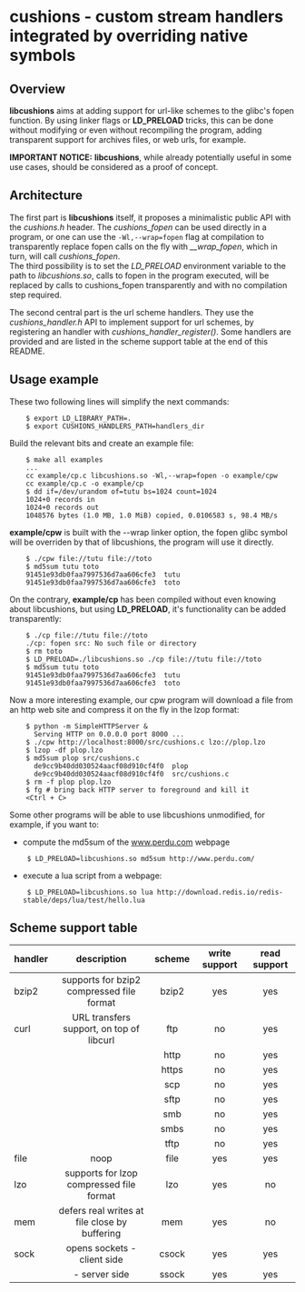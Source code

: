# cushions - custom stream handlers integrated by overriding native symbols

## Overview

**libcushions** aims at adding support for url-like schemes to the glibc's
fopen function.
By using linker flags or **LD\_PRELOAD** tricks, this can be done without
modifying or even without recompiling the program, adding transparent support
for archives files, or web urls, for example.

**IMPORTANT NOTICE:** **libcushions**, while already potentially useful in some
use cases, should be considered as a proof of concept.

## Architecture

The first part is **libcushions** itself, it proposes a minimalistic public
API with the *cushions.h* header. The *cushions\_fopen* can be used directly in
a program, or one can use the `-Wl,--wrap=fopen` flag at compilation to
transparently replace fopen calls on the fly with *\_\_wrap\_fopen*, which in
turn, will call *cushions\_fopen*.  
The third possibility is to set the *LD\_PRELOAD* environment variable to the
path to *libcushions.so*, calls to fopen in the program executed, will be
replaced by calls to cushions_fopen transparently and with no compilation step
required.

The second central part is the url scheme handlers. They use the
*cushions\_handler.h* API to implement support for url schemes, by registering
an handler with *cushions\_handler\_register()*. Some handlers are provided and
are listed in the scheme support table at the end of this README.

## Usage example

These two following lines will simplify the next commands:

        $ export LD_LIBRARY_PATH=.
        $ export CUSHIONS_HANDLERS_PATH=handlers_dir

Build the relevant bits and create an example file:

        $ make all examples
        ...
        cc example/cp.c libcushions.so -Wl,--wrap=fopen -o example/cpw
        cc example/cp.c -o example/cp
        $ dd if=/dev/urandom of=tutu bs=1024 count=1024
        1024+0 records in
        1024+0 records out
        1048576 bytes (1.0 MB, 1.0 MiB) copied, 0.0106583 s, 98.4 MB/s

**example/cpw** is built with the --wrap linker option, the fopen glibc symbol
will be overriden by that of libcushions, the program will use it directly.

        $ ./cpw file://tutu file://toto
        $ md5sum tutu toto
        91451e93db0faa7997536d7aa606cfe3  tutu
        91451e93db0faa7997536d7aa606cfe3  toto

On the contrary, **example/cp** has been compiled without even knowing about
libcushions, but using **LD\_PRELOAD**, it's functionality can be added
transparently:

        $ ./cp file://tutu file://toto
        ./cp: fopen src: No such file or directory
        $ rm toto
        $ LD_PRELOAD=./libcushions.so ./cp file://tutu file://toto
        $ md5sum tutu toto
        91451e93db0faa7997536d7aa606cfe3  tutu
        91451e93db0faa7997536d7aa606cfe3  toto

Now a more interesting example, our cpw program will download a file from an
http web site and compress it on the fly in the lzop format:

        $ python -m SimpleHTTPServer &
          Serving HTTP on 0.0.0.0 port 8000 ...
        $ ./cpw http://localhost:8000/src/cushions.c lzo://plop.lzo
        $ lzop -df plop.lzo
        $ md5sum plop src/cushions.c
          de9cc9b40dd030524aacf08d910cf4f0  plop
          de9cc9b40dd030524aacf08d910cf4f0  src/cushions.c
        $ rm -f plop plop.lzo
        $ fg # bring back HTTP server to foreground and kill it
        <Ctrl + C>

Some other programs will be able to use libcushions unmodified, for example, if
you want to:

 * compute the md5sum of the www.perdu.com webpage

        $ LD_PRELOAD=libcushions.so md5sum http://www.perdu.com/

 * execute a lua script from a webpage:

        $ LD_PRELOAD=libcushions.so lua http://download.redis.io/redis-stable/deps/lua/test/hello.lua

## Scheme support table

| handler | description                                    | scheme | write support | read support |
| ------- |:----------------------------------------------:|:------:|:-------------:|:------------:|
| bzip2   | supports for bzip2 compressed file format      | bzip2  | yes           | yes          |
| curl    | URL transfers support, on top of libcurl       | ftp    | no            | yes          |
|         |                                                | http   | no            | yes          |
|         |                                                | https  | no            | yes          |
|         |                                                | scp    | no            | yes          |
|         |                                                | sftp   | no            | yes          |
|         |                                                | smb    | no            | yes          |
|         |                                                | smbs   | no            | yes          |
|         |                                                | tftp   | no            | yes          |
| file    | noop                                           | file   | yes           | yes          |
| lzo     | supports for lzop compressed file format       | lzo    | yes           | no           |
| mem     | defers real writes at file close by buffering  | mem    | yes           | no           |
| sock    | opens sockets - client side                    | csock  | yes           | yes          |
|         |               - server side                    | ssock  | yes           | yes          |
